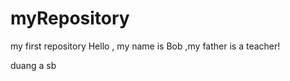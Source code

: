 # myRepository
my first repository
 Hello , my name is Bob ,my father is a teacher!
 
 
 duang a  sb
 